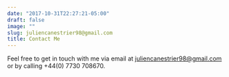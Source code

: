 ```yaml
---
date: "2017-10-31T22:27:21-05:00"
draft: false
image: ""
slug: juliencanestrier98@gmail.com
title: Contact Me
---
```


Feel free to get in touch with me via email at <juliencanestrier98@gmail.com> or by calling +44(0) 7730 708670.